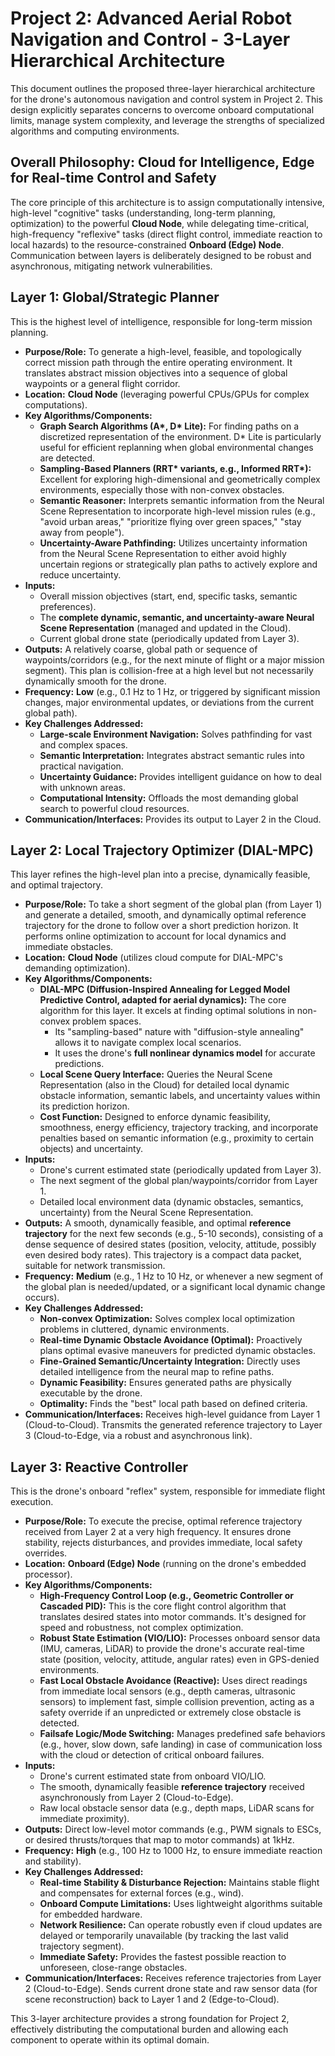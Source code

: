 # **Project 2: Advanced Aerial Robot Navigation and Control \- 3-Layer Hierarchical Architecture**

This document outlines the proposed three-layer hierarchical architecture for the drone's autonomous navigation and control system in Project 2\. This design explicitly separates concerns to overcome onboard computational limits, manage system complexity, and leverage the strengths of specialized algorithms and computing environments.

## **Overall Philosophy: Cloud for Intelligence, Edge for Real-time Control and Safety**

The core principle of this architecture is to assign computationally intensive, high-level "cognitive" tasks (understanding, long-term planning, optimization) to the powerful **Cloud Node**, while delegating time-critical, high-frequency "reflexive" tasks (direct flight control, immediate reaction to local hazards) to the resource-constrained **Onboard (Edge) Node**. Communication between layers is deliberately designed to be robust and asynchronous, mitigating network vulnerabilities.

## **Layer 1: Global/Strategic Planner**

This is the highest level of intelligence, responsible for long-term mission planning.

* **Purpose/Role:** To generate a high-level, feasible, and topologically correct mission path through the entire operating environment. It translates abstract mission objectives into a sequence of global waypoints or a general flight corridor.  
* **Location:** **Cloud Node** (leveraging powerful CPUs/GPUs for complex computations).  
* **Key Algorithms/Components:**  
  * **Graph Search Algorithms (A\*, D\* Lite):** For finding paths on a discretized representation of the environment. D\* Lite is particularly useful for efficient replanning when global environmental changes are detected.  
  * **Sampling-Based Planners (RRT\* variants, e.g., Informed RRT\*):** Excellent for exploring high-dimensional and geometrically complex environments, especially those with non-convex obstacles.  
  * **Semantic Reasoner:** Interprets semantic information from the Neural Scene Representation to incorporate high-level mission rules (e.g., "avoid urban areas," "prioritize flying over green spaces," "stay away from people").  
  * **Uncertainty-Aware Pathfinding:** Utilizes uncertainty information from the Neural Scene Representation to either avoid highly uncertain regions or strategically plan paths to actively explore and reduce uncertainty.  
* **Inputs:**  
  * Overall mission objectives (start, end, specific tasks, semantic preferences).  
  * The **complete dynamic, semantic, and uncertainty-aware Neural Scene Representation** (managed and updated in the Cloud).  
  * Current global drone state (periodically updated from Layer 3).  
* **Outputs:** A relatively coarse, global path or sequence of waypoints/corridors (e.g., for the next minute of flight or a major mission segment). This plan is collision-free at a high level but not necessarily dynamically smooth for the drone.  
* **Frequency:** **Low** (e.g., 0.1 Hz to 1 Hz, or triggered by significant mission changes, major environmental updates, or deviations from the current global path).  
* **Key Challenges Addressed:**  
  * **Large-scale Environment Navigation:** Solves pathfinding for vast and complex spaces.  
  * **Semantic Interpretation:** Integrates abstract semantic rules into practical navigation.  
  * **Uncertainty Guidance:** Provides intelligent guidance on how to deal with unknown areas.  
  * **Computational Intensity:** Offloads the most demanding global search to powerful cloud resources.  
* **Communication/Interfaces:** Provides its output to Layer 2 in the Cloud.

## **Layer 2: Local Trajectory Optimizer (DIAL-MPC)**

This layer refines the high-level plan into a precise, dynamically feasible, and optimal trajectory.

* **Purpose/Role:** To take a short segment of the global plan (from Layer 1\) and generate a detailed, smooth, and dynamically optimal reference trajectory for the drone to follow over a short prediction horizon. It performs online optimization to account for local dynamics and immediate obstacles.  
* **Location:** **Cloud Node** (utilizes cloud compute for DIAL-MPC's demanding optimization).  
* **Key Algorithms/Components:**  
  * **DIAL-MPC (Diffusion-Inspired Annealing for Legged Model Predictive Control, adapted for aerial dynamics):** The core algorithm for this layer. It excels at finding optimal solutions in non-convex problem spaces.  
    * Its "sampling-based" nature with "diffusion-style annealing" allows it to navigate complex local scenarios.  
    * It uses the drone's **full nonlinear dynamics model** for accurate predictions.  
  * **Local Scene Query Interface:** Queries the Neural Scene Representation (also in the Cloud) for detailed local dynamic obstacle information, semantic labels, and uncertainty values within its prediction horizon.  
  * **Cost Function:** Designed to enforce dynamic feasibility, smoothness, energy efficiency, trajectory tracking, and incorporate penalties based on semantic information (e.g., proximity to certain objects) and uncertainty.  
* **Inputs:**  
  * Drone's current estimated state (periodically updated from Layer 3).  
  * The next segment of the global plan/waypoints/corridor from Layer 1\.  
  * Detailed local environment data (dynamic obstacles, semantics, uncertainty) from the Neural Scene Representation.  
* **Outputs:** A smooth, dynamically feasible, and optimal **reference trajectory** for the next few seconds (e.g., 5-10 seconds), consisting of a dense sequence of desired states (position, velocity, attitude, possibly even desired body rates). This trajectory is a compact data packet, suitable for network transmission.  
* **Frequency:** **Medium** (e.g., 1 Hz to 10 Hz, or whenever a new segment of the global plan is needed/updated, or a significant local dynamic change occurs).  
* **Key Challenges Addressed:**  
  * **Non-convex Optimization:** Solves complex local optimization problems in cluttered, dynamic environments.  
  * **Real-time Dynamic Obstacle Avoidance (Optimal):** Proactively plans optimal evasive maneuvers for predicted dynamic obstacles.  
  * **Fine-Grained Semantic/Uncertainty Integration:** Directly uses detailed intelligence from the neural map to refine paths.  
  * **Dynamic Feasibility:** Ensures generated paths are physically executable by the drone.  
  * **Optimality:** Finds the "best" local path based on defined criteria.  
* **Communication/Interfaces:** Receives high-level guidance from Layer 1 (Cloud-to-Cloud). Transmits the generated reference trajectory to Layer 3 (Cloud-to-Edge, via a robust and asynchronous link).

## **Layer 3: Reactive Controller**

This is the drone's onboard "reflex" system, responsible for immediate flight execution.

* **Purpose/Role:** To execute the precise, optimal reference trajectory received from Layer 2 at a very high frequency. It ensures drone stability, rejects disturbances, and provides immediate, local safety overrides.  
* **Location:** **Onboard (Edge) Node** (running on the drone's embedded processor).  
* **Key Algorithms/Components:**  
  * **High-Frequency Control Loop (e.g., Geometric Controller or Cascaded PID):** This is the core flight control algorithm that translates desired states into motor commands. It's designed for speed and robustness, not complex optimization.  
  * **Robust State Estimation (VIO/LIO):** Processes onboard sensor data (IMU, cameras, LiDAR) to provide the drone's accurate real-time state (position, velocity, attitude, angular rates) even in GPS-denied environments.  
  * **Fast Local Obstacle Avoidance (Reactive):** Uses direct readings from immediate local sensors (e.g., depth cameras, ultrasonic sensors) to implement fast, simple collision prevention, acting as a safety override if an unpredicted or extremely close obstacle is detected.  
  * **Failsafe Logic/Mode Switching:** Manages predefined safe behaviors (e.g., hover, slow down, safe landing) in case of communication loss with the cloud or detection of critical onboard failures.  
* **Inputs:**  
  * Drone's current estimated state from onboard VIO/LIO.  
  * The smooth, dynamically feasible **reference trajectory** received asynchronously from Layer 2 (Cloud-to-Edge).  
  * Raw local obstacle sensor data (e.g., depth maps, LiDAR scans for immediate proximity).  
* **Outputs:** Direct low-level motor commands (e.g., PWM signals to ESCs, or desired thrusts/torques that map to motor commands) at 1kHz.  
* **Frequency:** **High** (e.g., 100 Hz to 1000 Hz, to ensure immediate reaction and stability).  
* **Key Challenges Addressed:**  
  * **Real-time Stability & Disturbance Rejection:** Maintains stable flight and compensates for external forces (e.g., wind).  
  * **Onboard Compute Limitations:** Uses lightweight algorithms suitable for embedded hardware.  
  * **Network Resilience:** Can operate robustly even if cloud updates are delayed or temporarily unavailable (by tracking the last valid trajectory segment).  
  * **Immediate Safety:** Provides the fastest possible reaction to unforeseen, close-range obstacles.  
* **Communication/Interfaces:** Receives reference trajectories from Layer 2 (Cloud-to-Edge). Sends current drone state and raw sensor data (for scene reconstruction) back to Layer 1 and 2 (Edge-to-Cloud).

This 3-layer architecture provides a strong foundation for Project 2, effectively distributing the computational burden and allowing each component to operate within its optimal domain.